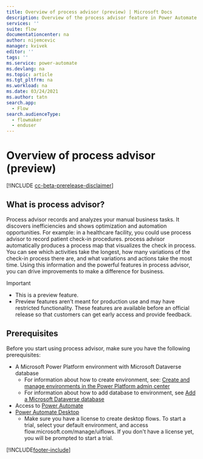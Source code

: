 ```yaml
---
title: Overview of process advisor (preview) | Microsoft Docs
description: Overview of the process advisor feature in Power Automate.
services: ''
suite: flow
documentationcenter: na
author: nijemcevic 
manager: kvivek
editor: ''
tags: ''
ms.service: power-automate
ms.devlang: na
ms.topic: article
ms.tgt_pltfrm: na
ms.workload: na
ms.date: 03/24/2021
ms.author: tatn
search.app: 
  - Flow
search.audienceType: 
  - flowmaker
  - enduser
---
```

# Overview of process advisor (preview)

[!INCLUDE [cc-beta-prerelease-disclaimer](includes/cc-beta-prerelease-disclaimer.md)]

## What is process advisor?

Process advisor records and analyzes your manual business tasks. It discovers inefficiencies and shows optimization and automation opportunities. For example: in a healthcare facility, you could use process advisor to record patient check-in procedures. process advisor automatically produces a process map that visualizes the check in process. You can see which activities take the longest, how many variations of the check-in process there are, and what variations and actions take the most time. Using this information and the powerful features in process advisor, you can drive improvements to make a difference for business.

>[!IMPORTANT]
>
>- This is a preview feature.
>- Preview features aren’t meant for production use and may have restricted functionality. These features are available before an official release so that customers can get early access and provide feedback.

## Prerequisites

Before you start using process advisor, make sure you have the following prerequisites:

- A Microsoft Power Platform environment with Microsoft Dataverse database
  - For information about how to create environment, see: [Create and manage environments in the Power Platform admin center](/power-platform/admin/create-environment)
  - For information about how to add database to environment, see [Add a Microsoft Dataverse database](/power-platform/admin/create-database)
- Access to [Power Automate](https://powerautomate.microsoft.com/)
- [Power Automate Desktop](/ui-flows/desktop/introduction)
  - Make sure you have a license to create desktop flows. To start a trial, select your default environment, and access flow.microsoft.com/manage/uiflows. If you don't have a license yet, you will be prompted to start a trial.


[!INCLUDE[footer-include](includes/footer-banner.md)]
